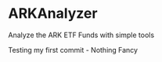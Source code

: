 # ARKAnalyzer
Analyze the ARK ETF Funds with simple tools

Testing my first commit -  Nothing Fancy
